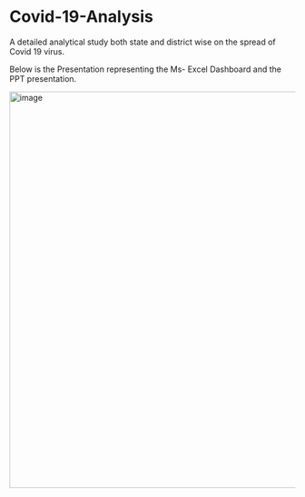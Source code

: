 # Covid-19-Analysis
A detailed analytical study both state and district wise on the spread of Covid 19 virus.

Below is the Presentation representing the Ms- Excel Dashboard and the PPT presentation.

<img width="698" alt="image" src="https://user-images.githubusercontent.com/103814002/193466986-efcc5580-464e-49f7-bcba-2d16503dc50e.png">
